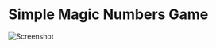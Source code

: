 # Simple Magic Numbers Game

![Screenshot](https://raw.githubusercontent.com/flextry/Telerik-Academy/3b422cda95453fc3ef39d33f6e97279cafffd805/Programming%20with%20C%23/Codes/Other/School%20Assignments/Magic%20Numbers%20(XAML)/magic-numbers.jpg)
